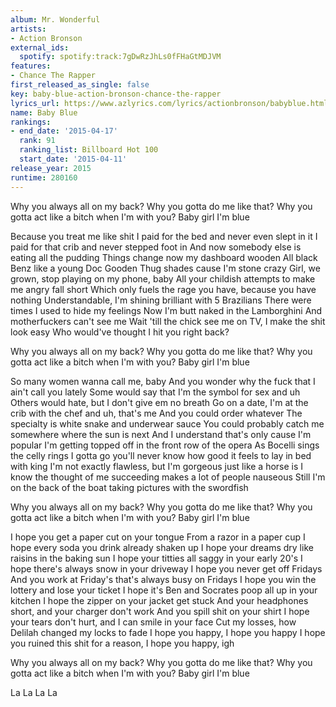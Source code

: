 ```yaml
---
album: Mr. Wonderful
artists:
- Action Bronson
external_ids:
  spotify: spotify:track:7gDwRzJhLs0fFHaGtMDJVM
features:
- Chance The Rapper
first_released_as_single: false
key: baby-blue-action-bronson-chance-the-rapper
lyrics_url: https://www.azlyrics.com/lyrics/actionbronson/babyblue.html
name: Baby Blue
rankings:
- end_date: '2015-04-17'
  rank: 91
  ranking_list: Billboard Hot 100
  start_date: '2015-04-11'
release_year: 2015
runtime: 280160
---
```

Why you always all on my back?
Why you gotta do me like that?
Why you gotta act like a bitch when I'm with you?
Baby girl I'm blue


Because you treat me like shit
I paid for the bed and never even slept in it
I paid for that crib and never stepped foot in
And now somebody else is eating all the pudding
Things change now my dashboard wooden
All black Benz like a young Doc Gooden
Thug shades cause I'm stone crazy
Girl, we grown, stop playing on my phone, baby
All your childish attempts to make me angry fall short
Which only fuels the rage you have, because you have nothing
Understandable, I'm shining brilliant with 5 Brazilians
There were times I used to hide my feelings
Now I'm butt naked in the Lamborghini
And motherfuckers can't see me
Wait 'till the chick see me on TV, I make the shit look easy
Who would've thought I hit you right back?


Why you always all on my back?
Why you gotta do me like that?
Why you gotta act like a bitch when I'm with you?
Baby girl I'm blue


So many women wanna call me, baby
And you wonder why the fuck that I ain't call you lately
Some would say that I'm the symbol for sex and uh
Others would hate, but I don't give em no breath
Go on a date, I'm at the crib with the chef and uh, that's me
And you could order whatever
The specialty is white snake and underwear sauce
You could probably catch me somewhere where the sun is next
And I understand that's only cause I'm popular
I'm getting topped off in the front row of the opera
As Bocelli sings the celly rings
I gotta go you'll never know how good it feels to lay in bed with king
I'm not exactly flawless, but I'm gorgeous just like a horse is
I know the thought of me succeeding makes a lot of people nauseous
Still I'm on the back of the boat taking pictures with the swordfish


Why you always all on my back?
Why you gotta do me like that?
Why you gotta act like a bitch when I'm with you?
Baby girl I'm blue


I hope you get a paper cut on your tongue
From a razor in a paper cup
I hope every soda you drink already shaken up
I hope your dreams dry like raisins in the baking sun
I hope your titties all saggy in your early 20's
I hope there's always snow in your driveway
I hope you never get off Fridays
And you work at Friday's that's always busy on Fridays
I hope you win the lottery and lose your ticket
I hope it's Ben and Socrates poop all up in your kitchen
I hope the zipper on your jacket get stuck
And your headphones short, and your charger don't work
And you spill shit on your shirt
I hope your tears don't hurt, and I can smile in your face
Cut my losses, how Delilah changed my locks to fade
I hope you happy, I hope you happy
I hope you ruined this shit for a reason, I hope you happy, igh


Why you always all on my back?
Why you gotta do me like that?
Why you gotta act like a bitch when I'm with you?
Baby girl I'm blue


La La La La
